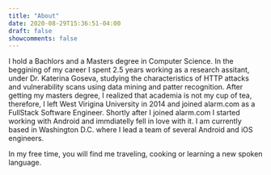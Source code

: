 ```yaml
---
title: "About"
date: 2020-08-29T15:36:51-04:00
draft: false
showcomments: false
---
```


I hold a Bachlors and a Masters degree in Computer Science. In the beggining of my career I spent 2.5 years working as a research assitant, under Dr. Katerina Goseva, studying the characteristics of HTTP attacks and vulnerability scans using data mining and patter recognition. After getting my masters degree, I realized that academia is not my cup of tea, therefore, I left West Virigina University in 2014 and joined alarm.com as a FullStack Software Engineer. Shortly after I joined alarm.com I started working with Android and immdiatelly fell in love with it. I am currently based in Washington D.C. where I lead a team of several Android and iOS engineers.

In my free time, you will find me traveling, cooking or learning a new spoken language.

